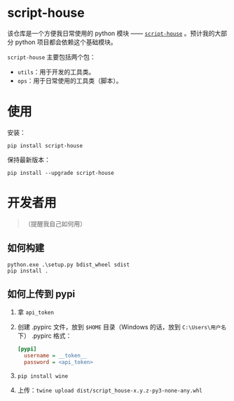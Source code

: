 # script-house

该仓库是一个方便我日常使用的 python 模块 —— [`script-house`](https://pypi.org/project/script-house/) 。预计我的大部分 python 项目都会依赖这个基础模块。

`script-house` 主要包括两个包：
- `utils`：用于开发的工具类。
- `ops`：用于日常使用的工具类（脚本）。

# 使用 
安装：
```shell
pip install script-house
```

保持最新版本：
```shell
pip install --upgrade script-house
```






# 开发者用
> （提醒我自己如何用）
 
 
## 如何构建

```shell
python.exe .\setup.py bdist_wheel sdist
pip install .
```


## 如何上传到 pypi
1. 拿 `api_token`

2. 创建 .pypirc 文件，放到 `$HOME` 目录（Windows 的话，放到 `C:\Users\用户名` 下）
   .pypirc 格式：

    ```ini
    [pypi]
      username = __token__
      password = <api_token>
    ```

3. `pip install wine`

4. 上传：`twine upload dist/script_house-x.y.z-py3-none-any.whl`

